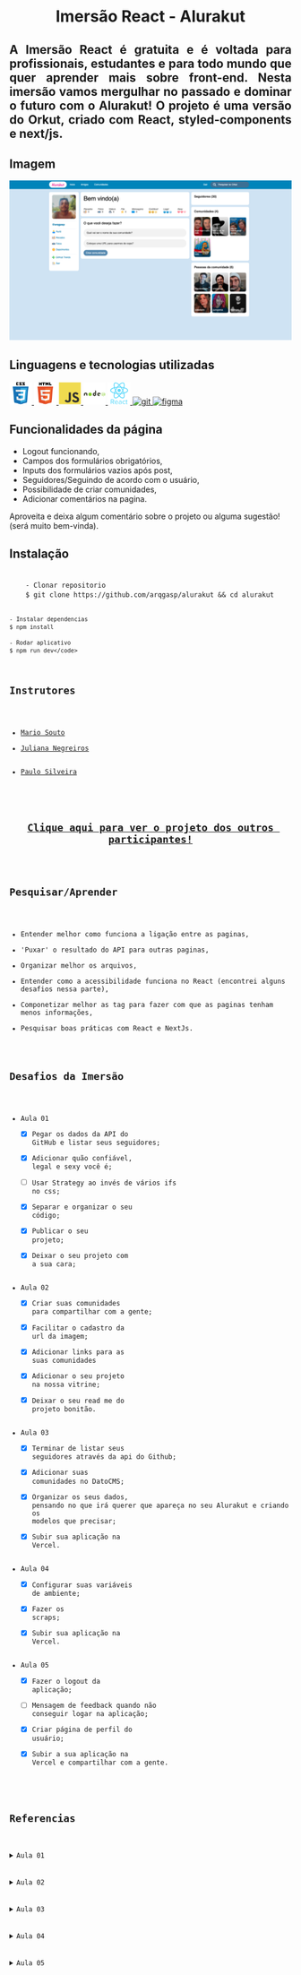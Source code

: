 <h1 align="center">Imersão React - Alurakut</h1>
<h2 align="justify">A Imersão React é gratuita e é voltada para profissionais, estudantes e para todo mundo que quer aprender mais sobre front-end. Nesta imersão vamos mergulhar no passado e dominar o futuro com o Alurakut! O projeto é uma versão do Orkut, criado com React, styled-components e next/js. </h2>

## Imagem

![tela](https://github.com/arqgasp/alurakut/blob/main/Orkut.png)

## Linguagens e tecnologias utilizadas
<p align="left"> <a href="https://www.w3schools.com/css/" target="_blank"> <img src="https://raw.githubusercontent.com/devicons/devicon/master/icons/css3/css3-original-wordmark.svg" alt="css3" width="40" height="40"/> </a> <a href="https://www.w3.org/html/" target="_blank"> <img src="https://raw.githubusercontent.com/devicons/devicon/master/icons/html5/html5-original-wordmark.svg" alt="html5" width="40" height="40"/> </a> <a href="https://developer.mozilla.org/en-US/docs/Web/JavaScript" target="_blank"> <img src="https://raw.githubusercontent.com/devicons/devicon/master/icons/javascript/javascript-original.svg" alt="javascript" width="40" height="40"/> </a> <a href="https://nodejs.org" target="_blank"> <img src="https://raw.githubusercontent.com/devicons/devicon/master/icons/nodejs/nodejs-original-wordmark.svg" alt="nodejs" width="40" height="40"/> </a> <a href="https://reactjs.org/" target="_blank"> <img src="https://raw.githubusercontent.com/devicons/devicon/master/icons/react/react-original-wordmark.svg" alt="react" width="40" height="40"/> </a> <a href="https://git-scm.com/" target="_blank"> <img src="https://www.vectorlogo.zone/logos/git-scm/git-scm-icon.svg" alt="git" width="40" height="40"/> </a> <a href="https://www.figma.com/" target="_blank"> <img src="https://www.vectorlogo.zone/logos/figma/figma-icon.svg" alt="figma" width="40" height="40"/> </a> </p>

## Funcionalidades da página
  - Logout funcionando, 
  - Campos dos formulários obrigatórios, 
  - Inputs dos formulários vazios após post,
  - Seguidores/Seguindo de acordo com o usuário,
  - Possibilidade de criar comunidades,
  - Adicionar comentários na pagina.   

Aproveita e deixa algum comentário sobre o projeto ou alguma sugestão!(será muito bem-vinda).

## Instalação

<code>
    - Clonar repositorio
    $ git clone https://github.com/arqgasp/alurakut && cd alurakut

    - Instalar dependencias
    $ npm install

    - Rodar aplicativo
    $ npm run dev</code>

## Instrutores

- <a href="https://twitter.com/omariosouto">Mario Souto</a> <br>
- <a href="https://twitter.com/juunegreiros">Juliana Negreiros</a> <br>
- <a href="https://twitter.com/paulo_caelum">Paulo Silveira</a> <br>

<h2 align="center"><a href="https://github.com/alura-challenges/alurakut">Clique aqui para ver o projeto dos outros participantes!</a></h2>

## Pesquisar/Aprender

  - Entender melhor como funciona a ligação entre as paginas,
  - 'Puxar' o resultado do API para outras paginas,
  - Organizar melhor os arquivos,
  - Entender como a acessibilidade funciona no React (encontrei alguns desafios nessa parte),
  - Componetizar melhor as tag para fazer com que as paginas tenham menos informações,
  - Pesquisar boas práticas com React e NextJs.
  
##  Desafios da Imersão
  - Aula 01
    - [x] Pegar os dados da API do GitHub e listar seus seguidores;
    - [x] Adicionar quão confiável, legal e sexy você é;
    - [ ] Usar Strategy ao invés de vários ifs no css;
    - [x] Separar e organizar o seu código;
    - [x] Publicar o seu projeto;
    - [x] Deixar o seu projeto com a sua cara;
  - Aula 02
    - [x] Criar suas comunidades para compartilhar com a gente;
    - [x] Facilitar o cadastro da url da imagem;
    - [x] Adicionar links para as suas comunidades
    - [x] Adicionar o seu projeto na nossa vitrine;
    - [x] Deixar o seu read me do projeto bonitão.
  - Aula 03
    - [x] Terminar de listar seus seguidores através da api do Github;
    - [x] Adicionar suas comunidades no DatoCMS;
    - [x] Organizar os seus dados, pensando no que irá querer que apareça no seu Alurakut e criando os modelos que precisar;
    - [x] Subir sua aplicação na Vercel.
  - Aula 04
    - [x] Configurar suas variáveis de ambiente;
    - [x] Fazer os scraps;
    - [x] Subir sua aplicação na Vercel.
  - Aula 05
    - [x] Fazer o logout da aplicação;
    - [ ] Mensagem de feedback quando não conseguir logar na aplicação;
    - [x] Criar página de perfil do usuário;
    - [x] Subir a sua aplicação na Vercel e compartilhar com a gente.

## Referencias
  <details>
    <summary>Aula 01</summary>
      - <a href="https://pt-br.reactjs.org/docs/create-a-new-react-app.html#recommended-toolchains">React</a> <br>
      - <a href="https://www.youtube.com/watch?v=S-jqd6WZ7M0">Mario Souto - Strategy Pattern</a> <br>
      - <a href="https://www.youtube.com/watch?v=85vJXFpXLQw">Mario Souto - Pegando dados de uma API com React</a> <br>
      - <a href="https://www.youtube.com/watch?v=-kVnp3fg-v4">Mario Souto - O sistema de rotas do NextJS, principais dúvidas</a> <br>
      - <a href="https://www.youtube.com/watch?v=yMRSDdifGW8">Mario Souto - Linter</a> <br>
      - <a href="https://www.youtube.com/watch?v=Cu-HP-gvggg">Mario Souto - Centralizar conteúdo na tela</a> <br>
      - <a href="https://cssgridgarden.com/">CSS Grid Garden</a> <br>
      - <a href="https://www.youtube.com/watch?v=UBAX-13g8OM">Rafaella Ballerini - Como usar git e github na prática</a> <br>
  </details>
  <details>
    <summary>Aula 02</summary>
      - <a href="https://www.youtube.com/watch?v=yMRSDdifGW8&t=2s">Mario Souto - Github Pro + Eslint</a> <br>
      - <a href="https://www.youtube.com/watch?v=jOAU81jdi-c&list=PLTcmLKdIkOWmeNferJ292VYKBXydGeDej">Criando Flappy Bird com JavaScript - Mario Souto</a> <br>
      - <a href="https://www.youtube.com/watch?v=JbzcLKiTThk">Aprender forEach e map - Mario Souto</a> <br>
  </details>
  <details>
    <summary>Aula 03</summary>
      - <a href="https://www.youtube.com/watch?v=aiZSAn_2SJc">O que é Wordpress</a> <br>
      - <a href="https://www.youtube.com/watch?v=IZi6nogysRM">Mario Souto - O que é um CMS</a> <br>
  </details>
  <details>
    <summary>Aula 04</summary>
      - <a href="https://www.youtube.com/watch?v=RLP9MixVZvw&t">Ju Negreiros - Hello World com GraphQL</a> <br>
      - <a href="https://medium.com/@omariosouto/entendendo-como-fazer-ajax-com-a-fetchapi-977ff20da3c6">Como fazer ajax</a> <br>
      - <a href="https://www.youtube.com/watch?v=IZi6nogysRM&t">Mario Souto - O que é um CMS?</a> <br>
      - <a href="https://www.youtube.com/watch?v=BP2KQtCyzo8">Mario Souto - Variáveis de ambiente e segurança</a> <br>
  </details>
  <details>
    <summary>Aula 05</summary>
      - <a href="https://www.youtube.com/watch?v=x5Hs8kXlktM&t">Mario Souto - Rotas Next</a> <br>
      - <a href="https://www.youtube.com/watch?v=zSl_n-9yGRs">Mario Souto - Cookies e LocalStorage</a> <br>
      - <a href="https://www.youtube.com/watch?v=76eEzmx3irs">Mario Souto - SEO, Performance e Segurança no Front End</a> <br>
      - <a href="https://www.alura.com.br/artigos/como-funciona-o-import-e-export-do-javascript">Post - Como funciona import e export do Javascript</a> <br>
      - <a href="https://reactrouter.com/web/guides/quick-start">React Router DOM</a> <br>
      - <a href="https://www.postman.com/">Postman</a> <br>
      - <a href="https://www.youtube.com/watch?v=f8a-qwKC5yk">Ju Negreiros - Destructuring</a> <br>
  </details>
